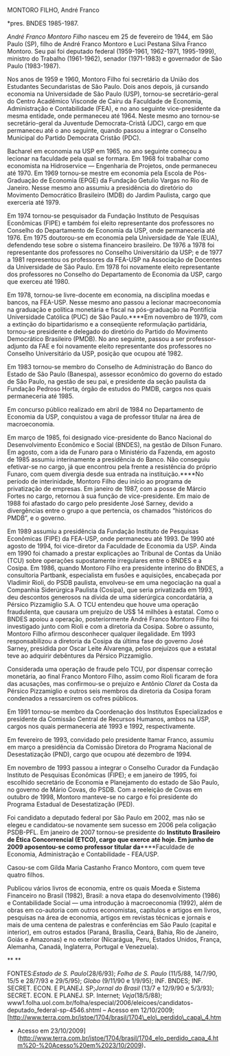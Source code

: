 MONTORO FILHO, André Franco

\*pres. BNDES 1985-1987.

*André Franco Montoro Filho* nasceu em 25 de fevereiro de 1944, em São
Paulo (SP), filho de André Franco Montoro e Luci Pestana Silva Franco
Montoro. Seu pai foi deputado federal (1959-1961, 1962-1971, 1995-1999),
ministro do Trabalho (1961-1962), senador (1971-1983) e governador de
São Paulo (1983-1987).

Nos anos de 1959 e 1960, Montoro Filho foi secretário da União dos
Estudantes Secundaristas de São Paulo. Dois anos depois, já cursando
economia na Universidade de São Paulo (USP), tornou-se secretário-geral
do Centro Acadêmico Visconde de Cairu da Faculdade de Economia,
Administração e Contabilidade (FEA), e no ano seguinte vice-presidente
da mesma entidade, onde permaneceu até 1964. Neste mesmo ano tornou-se
secretário-geral da Juventude Democrata-Cristã (JDC), cargo em que
permaneceu até o ano seguinte, quando passou a integrar o Conselho
Municipal do Partido Democrata Cristão (PDC).

Bacharel em economia na USP em 1965, no ano seguinte começou a lecionar
na faculdade pela qual se formara. Em 1968 foi trabalhar como economista
na Hidroservice — Engenharia de Projetos, onde permaneceu até 1970. Em
1969 tornou-se mestre em economia pela Escola de Pós-Graduação de
Economia (EPGE) da Fundação Getulio Vargas no Rio de Janeiro. Nesse
mesmo ano assumiu a presidência do diretório do Movimento Democrático
Brasileiro (MDB) do Jardim Paulista, cargo que exerceria até 1979.

Em 1974 tornou-se pesquisador da Fundação Instituto de Pesquisas
Econômicas (FIPE) e também foi eleito representante dos professores no
Conselho do Departamento de Economia da USP, onde permaneceria até 1976.
Em 1975 doutorou-se em economia pela Universidade de Yale (EUA),
defendendo tese sobre o sistema financeiro brasileiro. De 1976 a 1978
foi representante dos professores no Conselho Universitário da USP; e de
1977 a 1981 representou os professores da FEA-USP na Associação de
Docentes da Universidade de São Paulo. Em 1978 foi novamente eleito
representante dos professores no Conselho do Departamento de Economia da
USP, cargo que exerceu até 1980.

Em 1978, tornou-se livre-docente em economia, na disciplina moedas e
bancos, na FEA-USP. Nesse mesmo ano passou a lecionar macroeconomia na
graduação e política monetária e fiscal na pós-graduação na Pontifícia
Universidade Católica (PUC) de São Paulo.****Em novembro de 1979, com a
extinção do bipartidarismo e a conseqüente reformulação partidária,
tornou-se presidente e delegado do diretório do Partido do Movimento
Democrático Brasileiro (PMDB). No ano seguinte, passou a ser
professor-adjunto da FAE e foi novamente eleito representante dos
professores no Conselho Universitário da USP, posição que ocupou até
1982.

Em 1983 tornou-se membro do Conselho de Administração do Banco do Estado
de São Paulo (Banespa), assessor econômico do governo do estado de São
Paulo, na gestão de seu pai, e presidente da seção paulista da Fundação
Pedroso Horta, órgão de estudos do PMDB, cargos nos quais permaneceria
até 1985.

Em concurso público realizado em abril de 1984 no Departamento de
Economia da USP, conquistou a vaga de professor titular na área de
macroeconomia.

Em março de 1985, foi designado vice-presidente do Banco Nacional do
Desenvolvimento Econômico e Social (BNDES), na gestão de Dílson Funaro.
Em agosto, com a ida de Funaro para o Ministério da Fazenda, em agosto
de 1985 assumiu interinamente a presidência do Banco. Não conseguiu
efetivar-se no cargo, já que encontrou pela frente a resistência do
próprio Funaro, com quem divergia desde sua entrada na
instituição.****No período de interinidade, Montoro Filho deu início ao
programa de privatização de empresas. Em janeiro de 1987, com a posse de
Márcio Fortes no cargo, retornou à sua função de vice-presidente. Em
maio de 1988 foi afastado do cargo pelo presidente José Sarney, devido a
divergências entre o grupo a que pertencia, os chamados “históricos do
PMDB”, e o governo.

Em 1989 assumiu a presidência da Fundação Instituto de Pesquisas
Econômicas (FIPE) da FEA-USP, onde permaneceu até 1993. De 1990 até
agosto de 1994, foi vice-diretor da Faculdade de Economia da USP. Ainda
em 1990 foi chamado a prestar explicações ao Tribunal de Contas da União
(TCU) sobre operações supostamente irregulares entre o BNDES e a Cosipa.
Em 1986, quando Montoro Filho era presidente interino do BNDES, a
consultoria Partbank, especialista em fusões e aquisições, encabeçada
por Vladimir Rioli, do PSDB paulista, envolveu-se em uma negociação na
qual a Companhia Siderúrgica Paulista (Cosipa), que seria privatizada em
1993, deu descontos generosos na dívida de uma siderúrgica
concordatária, a Pérsico Pizzamiglio S.A. O TCU entendeu que houve uma
operação fraudulenta, que causara um prejuízo de US\$ 14 milhões à
estatal. Como o BNDES apoiou a operação, posteriormente André Franco
Montoro Filho foi investigado junto com Rioli e com a diretoria da
Cosipa. Sobre o assunto, Montoro Filho afirmou desconhecer qualquer
ilegalidade. Em 1993 responsabilizou a diretoria da Cosipa da última
fase do governo José Sarney, presidida por Oscar Leite Alvarenga, pelos
prejuízos que a estatal teve ao adquirir debêntures da Pérsico
Pizzamiglio.

Considerada uma operação de fraude pelo TCU, por dispensar correção
monetária, ao final Franco Montoro Filho, assim como Rioli ficaram de
fora das acusações, mas confirmou-se o prejuízo e Antônio *Claret* da
Costa da Pérsico Pizzamiglio e outros seis membros da diretoria da
Cosipa foram condenados a ressarcirem os cofres públicos.

Em 1991 tornou-se membro da Coordenação dos Institutos Especializados e
presidente da Comissão Central de Recursos Humanos, ambos na USP, cargos
nos quais permaneceria até 1993 e 1992, respectivamente.

Em fevereiro de 1993, convidado pelo presidente Itamar Franco, assumiu
em março a presidência da Comissão Diretora do Programa Nacional de
Desestatização (PND), cargo que ocupou até dezembro de 1994.

Em novembro de 1993 passou a integrar o Conselho Curador da Fundação
Instituto de Pesquisas Econômicas (FIPE); e em janeiro de 1995, foi
escolhido secretário de Economia e Planejamento do estado de São Paulo,
no governo de Mário Covas, do PSDB. Com a reeleição de Covas em outubro
de 1998, Montoro manteve-se no cargo e foi presidente do Programa
Estadual de Desestatização (PED).

Foi candidato a deputado federal por São Paulo em 2002, mas não se
elegeu e candidatou-se novamente sem sucesso em 2006 pela coligação
PSDB-PFL. Em janeiro de 2007 tornou-se presidente do **Instituto
Brasileiro de Ética Concorrencial (ETCO), cargo que exerce até hoje. Em
junho de 2009 aposentou-se como professor titular da******Faculdade de
Economia, Administração e Contabilidade - FEA/USP.

Casou-se com Gilda Maria Castanho Franco Montoro, com quem teve quatro
filhos.

Publicou vários livros de economia, entre os quais Moeda e Sistema
Financeiro no Brasil (1982), Brasil: a nova etapa do desenvolvimento
(1986) e Contabilidade Social — uma introdução à macroeconomia (1992),
além de obras em co-autoria com outros economistas, capítulos e artigos
em livros, pesquisas na área de economia, artigos em revistas técnicas e
jornais e mais de uma centena de palestras e conferências em São Paulo
(capital e interior), em outros estados (Paraná, Brasília, Ceará, Bahia,
Rio de Janeiro, Goiás e Amazonas) e no exterior (Nicarágua, Peru,
Estados Unidos, França, Alemanha, Canadá, Inglaterra, Portugal e
Venezuela).

** **

FONTES:*Estado de S. Paulo*(28/6/93); *Folha de S. Paulo* (11/5/88,
14/7/90, 15/5 e 28/7/93 e 29/5/95); *Globo* (9/11/90 e 1/9/95); INF.
BNDES; INF. SECRET. ECON. E PLANEJ. SP;*Jornal do Brasil* (13/7 e
12/9/90 e 5/3/93); SECRET. ECON. E PLANEJ. SP. Internet;
*Veja*(18/5/88);
www1.folha.uol.com.br/folha/especial/2006/eleicoes/candidatos-deputado\_federal-sp-4546.shtml
– Acesso em 12/10/2009;
[http://www.terra.com.br/istoe/1704/brasil/1704\_elo\_perdido\_capa\_4.htm
- Acesso em
23/10/2009](http://www.terra.com.br/istoe/1704/brasil/1704_elo_perdido_capa_4.htm%20-%20Acesso%20em%2023/10/2009)**.**

 

 

 
